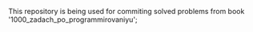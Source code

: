 This repository is being used for commiting solved problems from book '1000_zadach_po_programmirovaniyu';
